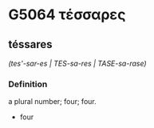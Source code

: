 # G5064 τέσσαρες

## téssares

_(tes'-sar-es | TES-sa-res | TASE-sa-rase)_

### Definition

a plural number; four; four.

- four


